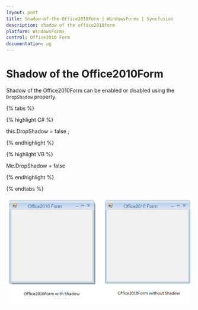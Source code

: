 ```yaml
---
layout: post
title: Shadow-of-the-Office2010Form | WindowsForms | Syncfusion
description: shadow of the office2010form
platform: WindowsForms
control: Office2010 Form
documentation: ug
---
```


# Shadow of the Office2010Form

Shadow of the Office2010Form can be enabled or disabled using the `DropShadow` property.

{% tabs %}

{% highlight C# %}

this.DropShadow = false ;

{% endhighlight %}

{% highlight VB %}

 Me.DropShadow = false 
 
{% endhighlight %}

{% endtabs %}


![](DropShadow_images/DropShadow.png)



 
